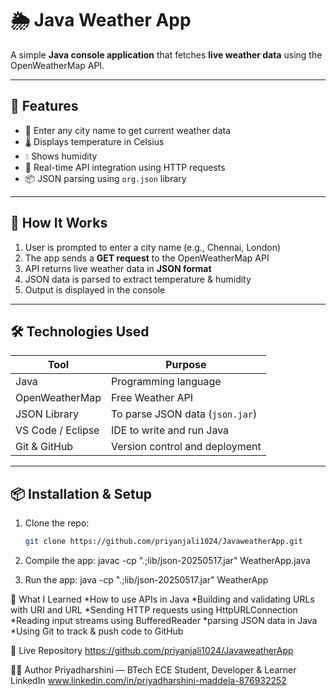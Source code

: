 # 🌦️ Java Weather App

A simple **Java console application** that fetches **live weather data** using the OpenWeatherMap API.

---

## 📌 Features

- 🔎 Enter any city name to get current weather data
- 🌡️ Displays temperature in Celsius
- 💧 Shows humidity
- 🔁 Real-time API integration using HTTP requests
- 📦 JSON parsing using `org.json` library

---

## 🚀 How It Works

1. User is prompted to enter a city name (e.g., Chennai, London)
2. The app sends a **GET request** to the OpenWeatherMap API
3. API returns live weather data in **JSON format**
4. JSON data is parsed to extract temperature & humidity
5. Output is displayed in the console

---

## 🛠️ Technologies Used

| Tool            | Purpose                         |
|-----------------|---------------------------------|
| Java            | Programming language            |
| OpenWeatherMap  | Free Weather API                |
| JSON Library    | To parse JSON data (`json.jar`) |
| VS Code / Eclipse | IDE to write and run Java     |
| Git & GitHub    | Version control and deployment  |

---

## 📦 Installation & Setup

1. Clone the repo:
   ```bash
   git clone https://github.com/priyanjali1024/JavaweatherApp.git

2. Compile the app:
    javac -cp ".;lib/json-20250517.jar" WeatherApp.java

3. Run the app:
    java -cp ".;lib/json-20250517.jar" WeatherApp

🧠 What I Learned
    *How to use APIs in Java
    *Building and validating URLs with URI and URL
    *Sending HTTP requests using HttpURLConnection
    *Reading input streams using BufferedReader
    *parsing JSON data in Java
    *Using Git to track & push code to GitHub

🔗 Live Repository
    https://github.com/priyanjali1024/JavaweatherApp

👩‍💻 Author
Priyadharshini — BTech ECE Student, Developer & Learner
LinkedIn  www.linkedin.com/in/priyadharshini-maddela-876932252
